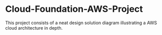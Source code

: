 # Cloud-Foundation-AWS-Project
This project consists of a neat design solution diagram illustrating a AWS cloud architecture in depth.
